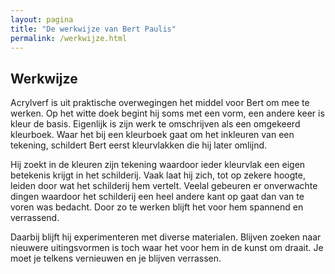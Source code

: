 ```yaml
---
layout: pagina
title: "De werkwijze van Bert Paulis"
permalink: /werkwijze.html
---
```


## Werkwijze

Acrylverf is uit praktische overwegingen het middel voor Bert om mee te werken.
Op het witte doek begint hij soms met een vorm, een andere keer is kleur de
basis. Eigenlijk is zijn werk te omschrijven als een omgekeerd kleurboek. Waar
het bij een kleurboek gaat om het inkleuren van een tekening, schildert Bert
eerst kleurvlakken die hij later omlijnd.

Hij zoekt in de kleuren zijn tekening waardoor ieder kleurvlak een eigen
betekenis krijgt in het schilderij. Vaak laat hij zich, tot op zekere hoogte,
leiden door wat het schilderij hem vertelt. Veelal gebeuren er onverwachte
dingen waardoor het schilderij een heel andere kant op gaat dan van te voren
was bedacht. Door zo te werken blijft het voor hem spannend en verrassend.

Daarbij blijft hij experimenteren met diverse materialen. Blijven zoeken naar
nieuwere uitingsvormen is toch waar het voor hem in de kunst om draait. Je moet
je telkens vernieuwen en je blijven verrassen.
